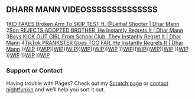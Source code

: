 ## DHARR MANN VIDEOSSSSSSSSSSSSSS

1[KID FAKES Broken Arm To SKIP TEST ft. @Lethal Shooter | Dhar Mann](https://www.youtube.com/watch?v=pidkE11WL-E)
2[Son REJECTS ADOPTED BROTHER, He Instantly Regrets It | Dhar Mann](https://www.youtube.com/watch?v=fDI2SS_q7rY)
3[Boys KICK OUT GIRL From School Club, They Instantly Regret It | Dhar Mann](https://www.youtube.com/watch?v=irhP8sCGi_c)
4[TikTok PRANKSTER Goes TOO FAR, He Instantly Regrets It | Dhar Mann](https://www.youtube.com/watch?v=eU9bUFf55yY)
))[WIP](www.trollface.com)
))[WIP](www.trollface.com)))[WIP](www.trollface.com)))[WIP](www.trollface.com)))[WIP](www.trollface.com)))[WIP](www.trollface.com)))[WIP](www.trollface.com)
))[WIP](www.trollface.com)))[WIP](www.trollface.com)))[WIP](www.trollface.com)))[WIP](www.trollface.com)
))[WIP](www.trollface.com)
))[WIP](www.trollface.com)
))[WIP](www.trollface.com)
))[WIP](www.trollface.com)

### Support or Contact

Having trouble with Pages? Check out my [Scratch page](https://scratch.mit.edu/users/NIGHTFunkin/) or [contact nightfunkin](https://scratch.mit.edu/projects/616241395/) and we’ll help you sort it out.
